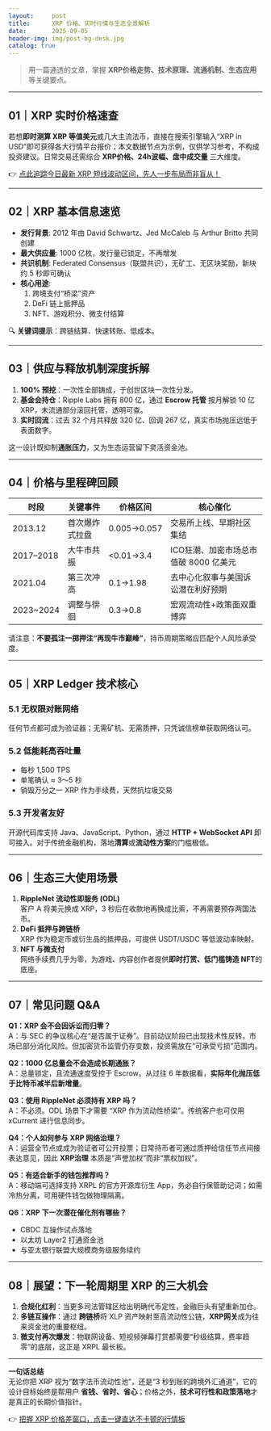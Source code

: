 ```yaml
---
layout:     post
title:      XRP 价格、实时行情与生态全景解析
date:       2025-09-05
header-img: img/post-bg-desk.jpg
catalog: true
---
```


> 用一篇通透的文章，掌握 **XRP价格走势、技术原理、流通机制、生态应用** 等关键要点。

---

## 01｜XRP 实时价格速查
若想**即时测算 XRP 等值美元**或几大主流法币，直接在搜索引擎输入“XRP in USD”即可获得各大行情平台报价；本文数据节点为示例，仅供学习参考，不构成投资建议。日常交易还需综合 **XRP价格、24h波幅、盘中成交量** 三大维度。

👉 [点此追踪今日最新 XRP 短线波动区间，先人一步布局而非盲从！](https://okxdog.com/)

---

## 02｜XRP 基本信息速览
- **发行背景**: 2012 年由 David Schwartz、Jed McCaleb 与 Arthur Britto 共同创建  
- **最大供应量**: 1000 亿枚，发行量已锁定，不再增发  
- **共识机制**: Federated Consensus（联盟共识），无矿工、无区块奖励，新块约 5 秒即可确认  
- **核心用途**:  
  1. 跨境支付“桥梁”资产  
  2. DeFi 链上抵押品  
  3. NFT、游戏积分、微支付结算  

🔍 **关键词提示**：跨链结算、快速转账、低成本。

---

## 03｜供应与释放机制深度拆解
1. **100% 预挖**：一次性全部铸成，于创世区块一次性分发。  
2. **基金会持仓**：Ripple Labs 拥有 800 亿，通过 **Escrow 托管** 按月解锁 10 亿 XRP，未流通部分滚回托管，透明可查。  
3. **实时回流**：过去 32 个月共释放 320 亿、回调 267 亿，真实市场抛压远低于表面数字。

这一设计既抑制**通胀压力**，又为生态运营留下灵活资金池。

---

## 04｜价格与里程碑回顾
| 时段 | 关键事件 | 价格区间 | 核心催化 |
|---|---|---|---|
| 2013.12 | 首次爆炸式拉盘 | $0.005→$0.057 | 交易所上线、早期社区集结 |
| 2017–2018 | 大牛市共振 | <$0.01→$3.4 | ICO狂潮、加密市场总市值破 8000 亿美元 |
| 2021.04 | 第三次冲高 | $0.1→$1.98 | 去中心化叙事与美国诉讼潜在利好预期 |
| 2023~2024 | 调整与徘徊 | $0.3→$0.8 | 宏观流动性+政策面双重博弈 |

请注意：**不要孤注一掷押注“再现牛市巅峰”**，持币周期策略应匹配个人风险承受度。

---

## 05｜XRP Ledger 技术核心
### 5.1 无权限对账网络
任何节点都可成为验证器；无需矿机、无需质押，只凭诚信榜单获取网络认可。

### 5.2 低能耗高吞吐量
- 每秒 1,500 TPS  
- 单笔确认 ≈ 3～5 秒  
- 销毁万分之一 XRP 作为手续费，天然抗垃圾交易  

### 5.3 开发者友好
开源代码库支持 Java、JavaScript、Python，通过 **HTTP + WebSocket API** 即可接入。对于传统金融机构，落地**清算**或**流动性方案**的门槛极低。

---

## 06｜生态三大使用场景
1. **RippleNet 流动性即服务 (ODL)**  
   客户 A 将美元换成 XRP，3 秒后在收款地再换成比索，不再需要预存两国法币。  
2. **DeFi 抵押与跨链桥**  
   XRP 作为稳定币或衍生品的抵押品，可提供 USDT/USDC 等低波动率映射。  
3. **NFT 与微支付**  
   网络手续费几乎为零，为游戏、内容创作者提供**即时打赏、低门槛铸造 NFT**的底座。

---

## 07｜常见问题 Q&A

**Q1：XRP 会不会因诉讼而归零？**  
A：与 SEC 的争议核心在“是否属于证券”。目前动议阶段已出现技术性反转，市场已部分消化风险。但加密货币监管仍存变数，投资需放在“可承受亏损”范围内。

**Q2：1000 亿总量会不会造成长期通胀？**  
A：总量锁定，且流通速度受控于 Escrow。从过往 6 年数据看，**实际年化抛压低于比特币减半后新增量**。

**Q3：使用 RippleNet 必须持有 XRP 吗？**  
A：不必须。ODL 场景下才需要 “XRP 作为流动性桥梁”。传统客户也可仅用 xCurrent 进行信息同步。

**Q4：个人如何参与 XRP 网络治理？**  
A：运营全节点或成为验证者可公开投票；日常持币者可通过质押给信任节点间接表达意见，因此 **XRP治理** 本质是“声誉加权”而非“票权加权”。

**Q5：有适合新手的钱包推荐吗？**  
A：移动端可选择支持 XRPL 的官方开源库衍生 App，务必自行保管助记词；如需冷热分离，可用硬件钱包做物理隔离。

**Q6：XRP 下一次潜在催化剂有哪些？**  
- CBDC 互操作试点落地  
- 以太坊 Layer2 打通资金池  
- 与亚太银行联盟大规模商务级服务续约

---

## 08｜展望：下一轮周期里 XRP 的三大机会
1. **合规化红利**：当更多司法管辖区给出明确代币定性，金融巨头有望重新加仓。  
2. **多链互操作**：通过 **跨链桥**将 XLP 资产映射至高流动性公链，**XRP网关**成为往来资金池的重要枢纽。  
3. **微支付再次爆发**：物联网设备、短视频弹幕打赏都需要“秒级结算，费率趋零”的底层，这正是 XRPL 最长板。  

---

**一句话总结**  
无论你把 XRP 视为“数字法币流动性池”，还是“3 秒到账的跨境外汇通道”，它的设计目标始终是帮用户 **省钱、省时、省心**；价格之外，**技术可行性和政策落地**才是真正的长期价值指针。  

👉 [把握 XRP 价格差窗口，点击一键直达不卡顿的行情板](https://okxdog.com/)